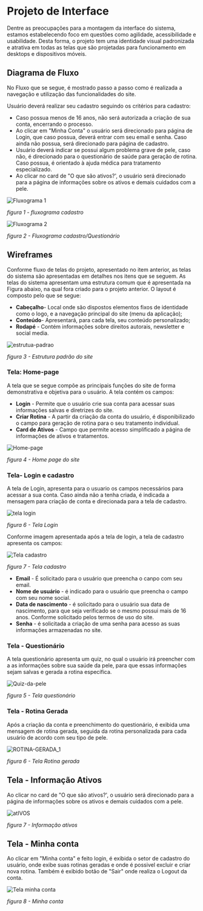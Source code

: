 
# Projeto de Interface

Dentre as preocupações para a montagem da interface do sistema, estamos estabelecendo foco em questões como agilidade, acessibilidade e usabilidade. Desta forma, o projeto tem uma identidade visual padronizada e atrativa em todas as telas que são projetadas para funcionamento em desktops e dispositivos móveis.

## Diagrama de Fluxo

No Fluxo que se segue, é mostrado passo a passo como é realizada a navegação e utilização das funcionalidades do site. 

 Usuário deverá realizar seu cadastro seguindo os critérios para cadastro: 
  
* Caso possua menos de 16 anos, não será autorizada a criação de sua conta, encerrando o processo.
* Ao clicar em "Minha Conta" o usuário será direcionado para página de Login, que caso possua, deverá entrar com seu email e senha. Caso ainda não possua, será direcionado para página de cadastro. 
* Usuário deverá indicar se possui algum problema grave de pele, caso não, é direcionado para o questionário de saúde para geração de rotina. Caso possua, é orientado à ajuda médica para tratamento especializado. 
* Ao clicar no card de "O que são ativos?', o usuário será direcionado para a página de informações sobre os ativos e demais cuidados com a pele.

![Fluxograma 1](https://github.com/ICEI-PUC-Minas-PMV-ADS/pmv-ads-2023-2-e2-proj-int-t4-projeto-skincare/assets/110791034/25b0c5ee-e70c-4896-8b7d-6d04c8a6b1b4)

*figura 1 - fluxograma cadastro*

![Fluxograma 2](https://github.com/ICEI-PUC-Minas-PMV-ADS/pmv-ads-2023-2-e2-proj-int-t4-projeto-skincare/assets/110791034/4434feac-0a43-4a95-8f39-2a33874cd136)

*figura 2 - Fluxograma cadastro/Questionário*



## Wireframes

Conforme fluxo de telas do projeto, apresentado no item anterior, as telas do sistema são apresentadas em detalhes nos itens que se seguem. 
As telas do sistema apresentam uma estrutura comum que é apresentada na Figura abaixo, na qual fora criado para o projeto anterior. O layout é composto pelo que se segue:

- **Cabeçalho**- Local onde são dispostos elementos fixos de identidade como o logo, e a navegação principal do site (menu da aplicação); 
- **Conteúdo**-  Apresentará, para cada tela, seu conteúdo personalizado;
- **Rodapé** -  Contém informações sobre direitos autorais, newsletter e social media.

![estrutua-padrao](https://user-images.githubusercontent.com/93337008/232315869-01305876-2750-4d61-9b16-63a0b154256b.PNG)

*figura 3 - Estrutura padrão do site*


### Tela: Home-page 

A tela que se segue compõe as principais funções do site de forma demonstrativa e objetiva para o usuário. 
A tela contém os campos:
- **Login** -  Permite que o usuário crie sua conta para acessar suas informações salvas e diretrizes do site. 
- **Criar Rotina** - A partir da criação da conta do usuário, é disponibilizado o campo para geração de rotina para o seu tratamento individual.
- **Card de Ativos** - Campo que permite acesso simplificado a página de informações de ativos e tratamentos. 

![Home-page](https://github.com/ICEI-PUC-Minas-PMV-ADS/pmv-ads-2023-2-e2-proj-int-t4-projeto-skincare/assets/110791034/fa79aba2-26c0-44e7-b231-c303e1580ae9)

*figura 4 - Home page do site* 



### Tela- Login e cadastro 

A tela de Login, apresenta para o usuario os campos necessários para acessar a sua conta. Caso ainda não a tenha criada, é indicada a mensagem para criação de conta e direcionada para a tela de cadastro. 

![tela login](https://github.com/ICEI-PUC-Minas-PMV-ADS/pmv-ads-2023-2-e2-proj-int-t4-projeto-skincare/assets/110791034/0c59cf81-ec43-4c5b-b3c3-1503e09a051d)

*figura 6 - Tela Login* 

Conforme imagem apresentada após a tela de login, a tela de cadastro apresenta os campos:


![Tela cadastro](https://github.com/ICEI-PUC-Minas-PMV-ADS/pmv-ads-2023-2-e2-proj-int-t4-projeto-skincare/assets/110791034/1fb459db-8ac3-4736-a028-9c787524f1d4)

*figura 7 - Tela cadastro*

- **Email** - É solicitado para o usuário que preencha o canpo com seu email. 
- **Nome de usuário** - é indicado para o usuário que preencha o campo com seu nome social.
- **Data de nascimento** - é solicitado para o usuário sua data de nascimento, para que seja verificado se o mesmo possui mais de 16 anos. Conforme solicitado pelos termos de uso do site.
- **Senha** - é solicitada a criação de uma senha para acesso as suas informações armazenadas no site.



### Tela - Questionário

A tela questionário apresenta um quiz, no qual o usuário irá preencher com a as informações sobre sua saúde da pele, para que essas informações sejam salvas e gerada a rotina específica. 

![Quiz-da-pele](https://github.com/ICEI-PUC-Minas-PMV-ADS/pmv-ads-2023-2-e2-proj-int-t4-projeto-skincare/assets/110791034/b87b6b84-c334-4729-beab-703dd713bfa5)

*figura 5 - Tela questionário*



### Tela - Rotina Gerada

Após a criação da conta e preenchimento do questionário, é exibida uma mensagem de rotina gerada, seguida da rotina personalizada para cada usuário de acordo com seu tipo de pele. 


![ROTINA-GERADA_1](https://github.com/ICEI-PUC-Minas-PMV-ADS/pmv-ads-2023-2-e2-proj-int-t4-projeto-skincare/assets/110791034/57b33f52-befe-4cd0-86e8-5fc23ad7c65a)

*figura 6 - Tela Rotina gerada*


## Tela - Informação Ativos

Ao clicar no card de "O que são ativos?', o usuário será direcionado para a página de informações sobre os ativos e demais cuidados com a pele.

![atIVOS](https://github.com/ICEI-PUC-Minas-PMV-ADS/pmv-ads-2023-2-e2-proj-int-t4-projeto-skincare/assets/110791034/c1b1dbad-c4df-486c-bdb5-37dc923760d0)

*figura 7 - Informação ativos*


## Tela - Minha conta 

Ao clicar em "Minha conta" e feito login, é exibida o setor de cadastro do usuário, onde exibe suas rotinas geradas e onde é possivel excluir e criar nova rotina. 
Também é exibido botão de "Sair" onde realiza o Logout da conta. 

![Tela minha conta](https://github.com/ICEI-PUC-Minas-PMV-ADS/pmv-ads-2023-2-e2-proj-int-t4-projeto-skincare/assets/110791034/d40bcec2-2a79-463f-b7b9-c26b8ea96676)

*figura 8 - Minha conta*

